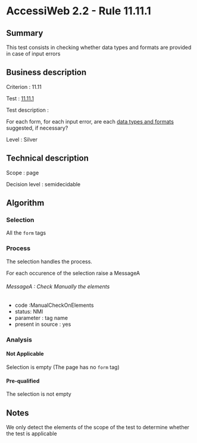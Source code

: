# AccessiWeb 2.2 - Rule 11.11.1

## Summary

This test consists in checking whether data types and formats are
provided in case of input errors

## Business description

Criterion : 11.11

Test : [11.11.1](http://www.accessiweb.org/index.php/accessiweb-22-english-version.html#test-11-11-1)

Test description :

For each form, for each input error, are each [data types and
formats](http://www.accessiweb.org/index.php/glossary-76.html#mTypeDonnes)
suggested, if necessary?

Level : Silver

## Technical description

Scope : page

Decision level :
semidecidable

## Algorithm

### Selection

All the `form` tags

### Process

The selection handles the process.

For each occurence of the selection raise a MessageA

###### MessageA : Check Manually the elements

-   code :ManualCheckOnElements
-   status: NMI
-   parameter : tag name
-   present in source : yes

### Analysis

#### Not Applicable

Selection is empty (The page has no `form` tag)

#### Pre-qualified

The selection is not empty

## Notes

We only detect the elements of the scope of the test to determine
whether the test is applicable
